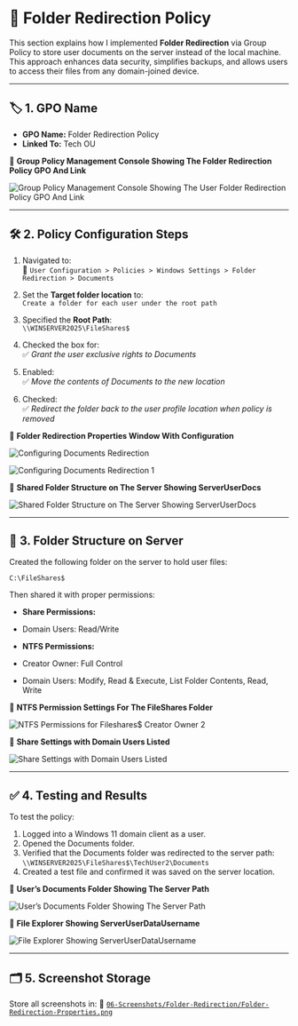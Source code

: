 # 📁 Folder Redirection Policy

This section explains how I implemented **Folder Redirection** via Group Policy to store user documents on the server instead of the local machine. This approach enhances data security, simplifies backups, and allows users to access their files from any domain-joined device.

---

## 🏷️ 1. GPO Name

- **GPO Name:** Folder Redirection Policy  
- **Linked To:** Tech OU

📸 **Group Policy Management Console Showing The Folder Redirection Policy GPO And Link**

![Group Policy Management Console Showing The User Folder Redirection Policy GPO And Link](https://github.com/user-attachments/assets/e2303c72-8b23-4632-8d74-28eab4708666)

---

## 🛠️ 2. Policy Configuration Steps

1. Navigated to:  
   📂 `User Configuration > Policies > Windows Settings > Folder Redirection > Documents`

2. Set the **Target folder location** to:  
   `Create a folder for each user under the root path`

3. Specified the **Root Path**:  
   `\\WINSERVER2025\FileShares$`

4. Checked the box for:  
   ✅ *Grant the user exclusive rights to Documents*

5. Enabled:  
   ✅ *Move the contents of Documents to the new location*

6. Checked:  
   ✅ *Redirect the folder back to the user profile location when policy is removed*

📸 **Folder Redirection Properties Window With Configuration**

![Configuring Documents Redirection](https://github.com/user-attachments/assets/69b3c952-a1aa-499e-97a9-c1c3cfc39604)

![Configuring Documents Redirection 1](https://github.com/user-attachments/assets/0e3b9272-7766-456f-b60f-717183658040)

📸 **Shared Folder Structure on The Server Showing ServerUserDocs**

![Shared Folder Structure on The Server Showing ServerUserDocs](https://github.com/user-attachments/assets/8b39cd3a-e7de-48be-b75f-b9aaca42253d)

---

## 📂 3. Folder Structure on Server

Created the following folder on the server to hold user files:  

```
C:\FileShares$
```

Then shared it with proper permissions:

 -  **Share Permissions:**

   - Domain Users: Read/Write

-  **NTFS Permissions:**

 -  Creator Owner: Full Control

 -  Domain Users: Modify, Read & Execute, List Folder Contents, Read, Write

📸 **NTFS Permission Settings For The FileShares Folder**

![NTFS Permissions for Fileshares$ Creator Owner 2](https://github.com/user-attachments/assets/2124442d-9f73-4737-a74a-61ea1fd162a2)

📸 **Share Settings with Domain Users Listed**

![Share Settings with Domain Users Listed](https://github.com/user-attachments/assets/671b9a43-0887-40a8-b9c1-e913524daa77)

---

## ✅ 4. Testing and Results

To test the policy:
1. Logged into a Windows 11 domain client as a user.
2. Opened the Documents folder.
3. Verified that the Documents folder was redirected to the server path:
    `\\WINSERVER2025\FileShares$\TechUser2\Documents`
4. Created a test file and confirmed it was saved on the server location.

📸 **User’s Documents Folder Showing The Server Path**

![User’s Documents Folder Showing The Server Path](https://github.com/user-attachments/assets/4c509b11-2a60-47c6-afea-3f5e26f42077)

📸 **File Explorer Showing ServerUserDataUsername**

![File Explorer Showing ServerUserDataUsername](https://github.com/user-attachments/assets/b3fe7a31-6c01-414b-9aee-a39b48da7d6d)

---

## 🗂️ 5. Screenshot Storage

Store all screenshots in:
📂 [`06-Screenshots/Folder-Redirection/Folder-Redirection-Properties.png`](https://github.com/Hugh-Kumbi/Hugh-Kumbi-Active-Directory-Lab/blob/main/06-Screenshots/XI.%20Folder-Redirection/II.%20Folder-Redirection-Properties.md)

